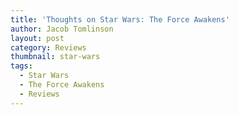 ```yaml
---
title: 'Thoughts on Star Wars: The Force Awakens'
author: Jacob Tomlinson
layout: post
category: Reviews
thumbnail: star-wars
tags:
  - Star Wars
  - The Force Awakens
  - Reviews
---
```

